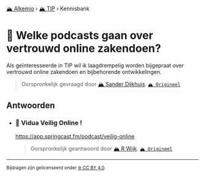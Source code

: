 [🏔️ Alkemio](https://welcome.alkem.io/) › [🏔️ TIP](https://alkem.io/tip/dashboard) › Kennisbank
# 📄 Welke podcasts gaan over vertrouwd online zakendoen?
Als geïnteresseerde in TIP wil ik laagdrempelig worden bijgepraat over vertrouwd online zakendoen en bijbehorende ontwikkelingen.
> Oorspronkelijk gevraagd door [🏔️ Sander Dijkhuis](https://alkem.io/user/sander-dijkhuis-3912). [`🏔️ Origineel`](https://alkem.io/tip/collaboration/welkepodcastsgaan-4647)

## Antwoorden
- ### <a id="viduveiligonline-8058"></a> 📌 Vidua Veilig Online !
  <https://app.springcast.fm/podcast/veilig-online>

  
  > Oorspronkelijk geantwoord door [🏔️ R Wijk](https://alkem.io/tip/collaboration/welkepodcastsgaan-4647/posts/viduveiligonline-8058). [`🏔️ Origineel`](https://alkem.io/tip/collaboration/welkepodcastsgaan-4647/posts/viduveiligonline-8058)

* * *
<small>Bijdragen zijn gelicenseerd onder [🌐 CC BY 4.0](https://creativecommons.org/licenses/by/4.0/deed.nl).</small>
